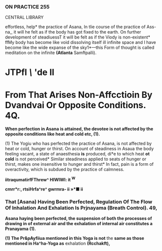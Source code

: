 ### **ON PRACTICE 255**

CENTRAL LIBRARY

effortless, help\* the practice of Asana, In tlie course of the practice of Ass-na,, it will he felt as if the body has got fixed to the earth. On further development of steadiuessT it will be felt as if the Viody is non-existent\* ffMy body has become like void dissolving itself ill infinite space and I have become like the wide expanse of the sky1\*—this Form of thought is called meditation on the infinite **(Atlanta** Samftpalli).

# JTPfl *\\* 'de II

# **From That Arises Non-Affcctioin By Dvandvai Or Opposite** Conditions. 4Q.

**When perfection in Asana is attained, the devotee is not affected by the opposite conditions like heat and cold etc, (1).**

(1) The Yogiu who has perfected the practice of Asana, is not affected by heat or cold, hunger or thirst. On account of steadiness in Asaua the body feeling vacant, a state of anaesthesia **is** produced, di\*e to which heat **ot cold** is not perceived\* Similar steadiness applied to seats of hunger or thirst, makes one insensitive to hunger and thirst\* In fact, pain is a form of overactivity, which is subdued by the practice of calmness.

**iitraqumatirfFThrew^ HIWIWI: it <sup>W</sup>**

**cmrr\*r:, rtsiHrfa^re^ gwrmra- ii »\*■ ii**

### **That [Asana) Having Been Perfected, Regulation Of The Flow Of Inhalation And Exhalation Is Prjnayama (Breath Control). 49,**

**Asana haying been perfected, the suspension of both the processes of drawing in of external air and the exhalation of internal air constitutes a Pranayama (1).**

**(1) The Pr&pAyfiiua mentioned in this Yoga is not** the **same as those mentioned in Ha^ha-Yoga as** exhalation **(Rcchakft),**